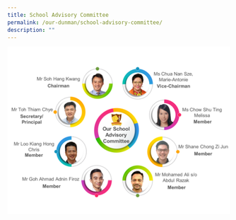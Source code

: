 ```yaml
---
title: School Advisory Committee
permalink: /our-dunman/school-advisory-committee/
description: ""
---
```

![](/images/SAC/SAC2021.png)